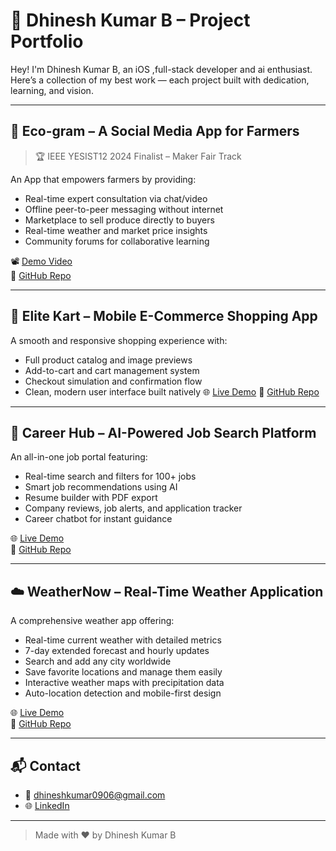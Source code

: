 # 🚀 Dhinesh Kumar B – Project Portfolio

Hey! I'm Dhinesh Kumar B, an iOS  ,full-stack developer and ai enthusiast. Here’s a collection of my best work — each project built with dedication, learning, and vision.

---

## 🌱 Eco-gram – A Social Media App for Farmers  
> 🏆 IEEE YESIST12 2024 Finalist – Maker Fair Track

An App that empowers farmers by providing:
- Real-time expert consultation via chat/video
- Offline peer-to-peer messaging without internet
- Marketplace to sell produce directly to buyers
- Real-time weather and market price insights
- Community forums for collaborative learning

📽️ [Demo Video](https://youtube.com/shorts/QQvQKb0OC24?si=cM_lkAalng9QlldC)  
🔗 [GitHub Repo](https://github.com/Dhinesh0906/Eco-gram)

---

## 🛒 Elite Kart – Mobile E-Commerce Shopping App

A smooth and responsive shopping experience with:
- Full product catalog and image previews
- Add-to-cart and cart management system
- Checkout simulation and confirmation flow
- Clean, modern user interface built natively
🌐 [Live Demo](https://final-elitee.onrender.com)
🔗 [GitHub Repo](https://github.com/Dhinesh0906/Elite-kart)

---

## 💼 Career Hub – AI-Powered Job Search Platform

An all-in-one job portal featuring:
- Real-time search and filters for 100+ jobs
- Smart job recommendations using AI
- Resume builder with PDF export
- Company reviews, job alerts, and application tracker
- Career chatbot for instant guidance

🌐 [Live Demo](https://career-hub-rdz0.onrender.com)  
🔗 [GitHub Repo](https://github.com/Dhinesh0906/Career-Hub)

---

## ☁️ WeatherNow – Real-Time Weather Application

A comprehensive weather app offering:
- Real-time current weather with detailed metrics
- 7-day extended forecast and hourly updates
- Search and add any city worldwide
- Save favorite locations and manage them easily
- Interactive weather maps with precipitation data
- Auto-location detection and mobile-first design

🌐 [Live Demo](https://final-final-weather.onrender.com)  
🔗 [GitHub Repo](https://github.com/Dhinesh0906/final-final-weather)

---

## 📬 Contact

- 📧 dhineshkumar0906@gmail.com  
- 🌐 [LinkedIn](https://www.linkedin.com/in/dhinesh0906)

---

> Made with ❤️ by Dhinesh Kumar B
